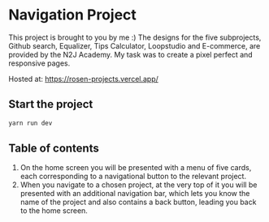 # Navigation Project
This project is brought to you by me :)
The designs for the five subprojects, Github search, Equalizer, Tips Calculator, Loopstudio and E-commerce, are provided by the N2J Academy. My task was to create a pixel perfect and responsive pages.

Hosted at: https://rosen-projects.vercel.app/

## Start the project
```bash
yarn run dev
```

## Table of contents
1. On the home screen you will be presented with a menu of five cards, each corresponding to a navigational button to the relevant project.
2. When you navigate to a chosen project, at the very top of it you will be presented with an additional navigation bar, which lets you know the name of the project and also contains a back button, leading you back to the home screen.
